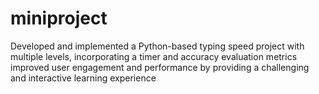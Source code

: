 # miniproject
Developed and implemented a Python-based typing speed project with multiple levels, 
incorporating a timer and accuracy evaluation metrics 
improved user engagement and performance by providing a challenging and
interactive learning experience
